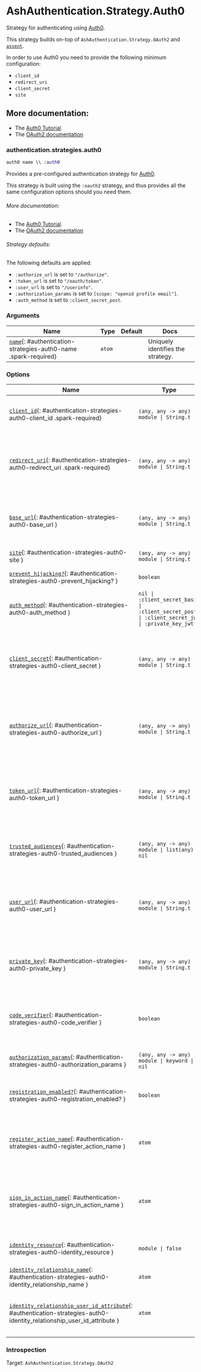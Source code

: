 <!--
This file was generated by Spark. Do not edit it by hand.
-->
# AshAuthentication.Strategy.Auth0

Strategy for authenticating using [Auth0](https://auth0.com).

This strategy builds on-top of `AshAuthentication.Strategy.OAuth2` and
[`assent`](https://hex.pm/packages/assent).

In order to use Auth0 you need to provide the following minimum configuration:

  - `client_id`
  - `redirect_uri`
  - `client_secret`
  - `site`

## More documentation:
- The [Auth0 Tutorial](/documentation/tutorial/auth0.md).
- The [OAuth2 documentation](`AshAuthentication.Strategy.OAuth2`)



### authentication.strategies.auth0
```elixir
auth0 name \\ :auth0
```


Provides a pre-configured authentication strategy for [Auth0](https://auth0.com/).

This strategy is built using the `:oauth2` strategy, and thus provides all the same
configuration options should you need them.

###### More documentation:
- The [Auth0 Tutorial](/documentation/tutorial/auth0.md).
- The [OAuth2 documentation](`AshAuthentication.Strategy.OAuth2`)

###### Strategy defaults:

The following defaults are applied:

* `:authorize_url` is set to `"/authorize"`.
* `:token_url` is set to `"/oauth/token"`.
* `:user_url` is set to `"/userinfo"`.
* `:authorization_params` is set to `[scope: "openid profile email"]`.
* `:auth_method` is set to `:client_secret_post`.







### Arguments

| Name | Type | Default | Docs |
|------|------|---------|------|
| [`name`](#authentication-strategies-auth0-name){: #authentication-strategies-auth0-name .spark-required} | `atom` |  | Uniquely identifies the strategy. |
### Options

| Name | Type | Default | Docs |
|------|------|---------|------|
| [`client_id`](#authentication-strategies-auth0-client_id){: #authentication-strategies-auth0-client_id .spark-required} | `(any, any -> any) \| module \| String.t` |  | The OAuth2 client ID.  Takes either a module which implements the `AshAuthentication.Secret` behaviour, a 2 arity anonymous function or a string. |
| [`redirect_uri`](#authentication-strategies-auth0-redirect_uri){: #authentication-strategies-auth0-redirect_uri .spark-required} | `(any, any -> any) \| module \| String.t` |  | The callback URI *base*. Not the whole URI back to the callback endpoint, but the URI to your `AuthPlug`. Takes either a module which implements the `AshAuthentication.Secret` behaviour, a 2 arity anonymous function or a string. |
| [`base_url`](#authentication-strategies-auth0-base_url){: #authentication-strategies-auth0-base_url } | `(any, any -> any) \| module \| String.t` |  | The base URL of the OAuth2 server - including the leading protocol (ie `https://`).  Takes either a module which implements the `AshAuthentication.Secret` behaviour, a 2 arity anonymous function or a string. |
| [`site`](#authentication-strategies-auth0-site){: #authentication-strategies-auth0-site } | `(any, any -> any) \| module \| String.t` |  | Deprecated: Use `base_url` instead. |
| [`prevent_hijacking?`](#authentication-strategies-auth0-prevent_hijacking?){: #authentication-strategies-auth0-prevent_hijacking? } | `boolean` | `true` | Requires a confirmation add_on to be present if the password strategy is used with the same identity_field. |
| [`auth_method`](#authentication-strategies-auth0-auth_method){: #authentication-strategies-auth0-auth_method } | `nil \| :client_secret_basic \| :client_secret_post \| :client_secret_jwt \| :private_key_jwt` | `:client_secret_post` | The authentication strategy used, optional. If not set, no authentication will be used during the access token request. |
| [`client_secret`](#authentication-strategies-auth0-client_secret){: #authentication-strategies-auth0-client_secret } | `(any, any -> any) \| module \| String.t` |  | The OAuth2 client secret. Required if :auth_method is `:client_secret_basic`, `:client_secret_post` or `:client_secret_jwt`. Takes either a module which implements the `AshAuthentication.Secret` behaviour, a 2 arity anonymous function or a string. |
| [`authorize_url`](#authentication-strategies-auth0-authorize_url){: #authentication-strategies-auth0-authorize_url } | `(any, any -> any) \| module \| String.t` | `"/authorize"` | The API url to the OAuth2 authorize endpoint, relative to `site`, e.g `authorize_url fn _, _ -> {:ok, "https://exampe.com/authorize"} end`. Takes either a module which implements the `AshAuthentication.Secret` behaviour, a 2 arity anonymous function or a string. |
| [`token_url`](#authentication-strategies-auth0-token_url){: #authentication-strategies-auth0-token_url } | `(any, any -> any) \| module \| String.t` | `"/oauth/token"` | The API url to access the token endpoint, relative to `site`, e.g `token_url fn _, _ -> {:ok, "https://example.com/oauth_token"} end`. Takes either a module which implements the `AshAuthentication.Secret` behaviour, a 2 arity anonymous function or a string. |
| [`trusted_audiences`](#authentication-strategies-auth0-trusted_audiences){: #authentication-strategies-auth0-trusted_audiences } | `(any, any -> any) \| module \| list(any) \| nil` |  | A list of audiences which are trusted. Takes either a module which implements the `AshAuthentication.Secret` behaviour, a 2 arity anonymous function or a string. |
| [`user_url`](#authentication-strategies-auth0-user_url){: #authentication-strategies-auth0-user_url } | `(any, any -> any) \| module \| String.t` | `"/userinfo"` | The API url to access the user endpoint, relative to `site`, e.g `user_url fn _, _ -> {:ok, "https://example.com/userinfo"} end`. Takes either a module which implements the `AshAuthentication.Secret` behaviour, a 2 arity anonymous function or a string. |
| [`private_key`](#authentication-strategies-auth0-private_key){: #authentication-strategies-auth0-private_key } | `(any, any -> any) \| module \| String.t` |  | The private key to use if `:auth_method` is `:private_key_jwt`. Takes either a module which implements the `AshAuthentication.Secret` behaviour, a 2 arity anonymous function or a string. |
| [`code_verifier`](#authentication-strategies-auth0-code_verifier){: #authentication-strategies-auth0-code_verifier } | `boolean` | `false` | Boolean to generate and use a random 128 byte long url safe code verifier for PKCE flow, optional, defaults to false. When set to true the session params will contain :code_verifier, :code_challenge, and :code_challenge_method params |
| [`authorization_params`](#authentication-strategies-auth0-authorization_params){: #authentication-strategies-auth0-authorization_params } | `(any, any -> any) \| module \| keyword \| nil` | `[scope: "openid profile email"]` | Any additional parameters to encode in the request phase. eg: `authorization_params scope: "openid profile email"` |
| [`registration_enabled?`](#authentication-strategies-auth0-registration_enabled?){: #authentication-strategies-auth0-registration_enabled? } | `boolean` | `true` | If enabled, new users will be able to register for your site when authenticating and not already present. If not, only existing users will be able to authenticate. |
| [`register_action_name`](#authentication-strategies-auth0-register_action_name){: #authentication-strategies-auth0-register_action_name } | `atom` |  | The name of the action to use to register a user, if `registration_enabled?` is `true`. Defaults to `register_with_<name>` See the "Registration and Sign-in" section of the strategy docs for more. |
| [`sign_in_action_name`](#authentication-strategies-auth0-sign_in_action_name){: #authentication-strategies-auth0-sign_in_action_name } | `atom` |  | The name of the action to use to sign in an existing user, if `sign_in_enabled?` is `true`. Defaults to `sign_in_with_<strategy>`, which is generated for you by default. See the "Registration and Sign-in" section of the strategy docs for more information. |
| [`identity_resource`](#authentication-strategies-auth0-identity_resource){: #authentication-strategies-auth0-identity_resource } | `module \| false` | `false` | The resource used to store user identities, or `false` to disable. See the User Identities section of the strategy docs for more. |
| [`identity_relationship_name`](#authentication-strategies-auth0-identity_relationship_name){: #authentication-strategies-auth0-identity_relationship_name } | `atom` | `:identities` | Name of the relationship to the provider identities resource |
| [`identity_relationship_user_id_attribute`](#authentication-strategies-auth0-identity_relationship_user_id_attribute){: #authentication-strategies-auth0-identity_relationship_user_id_attribute } | `atom` | `:user_id` | The name of the destination (user_id) attribute on your provider identity resource. Only necessary if you've changed the `user_id_attribute_name` option of the provider identity. |





### Introspection

Target: `AshAuthentication.Strategy.OAuth2`



<style type="text/css">.spark-required::after { content: "*"; color: red !important; }</style>
